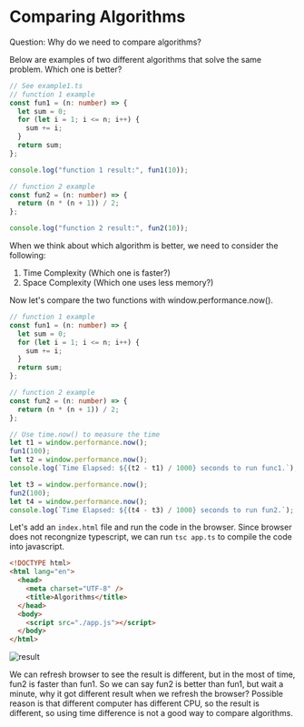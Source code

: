 # Comparing Algorithms

Question: Why do we need to compare algorithms?

Below are examples of two different algorithms that solve the same problem. Which one is better?

```typescript
// See example1.ts
// function 1 example
const fun1 = (n: number) => {
  let sum = 0;
  for (let i = 1; i <= n; i++) {
    sum += i;
  }
  return sum;
};

console.log("function 1 result:", fun1(10));

// function 2 example
const fun2 = (n: number) => {
  return (n * (n + 1)) / 2;
};

console.log("function 2 result:", fun2(10));
```

When we think about which algorithm is better, we need to consider the following:
1. Time Complexity (Which one is faster?)
2. Space Complexity (Which one uses less memory?)

Now let's compare the two functions with window.performance.now().

```typescript
// function 1 example
const fun1 = (n: number) => {
  let sum = 0;
  for (let i = 1; i <= n; i++) {
    sum += i;
  }
  return sum;
};

// function 2 example
const fun2 = (n: number) => {
  return (n * (n + 1)) / 2;
};

// Use time.now() to measure the time
let t1 = window.performance.now();
fun1(100);
let t2 = window.performance.now();
console.log(`Time Elapsed: ${(t2 - t1) / 1000} seconds to run func1.`);

let t3 = window.performance.now();
fun2(100);
let t4 = window.performance.now();
console.log(`Time Elapsed: ${(t4 - t3) / 1000} seconds to run fun2.`);
```

Let's add an `index.html` file and run the code in the browser. Since browser does not recongnize typescript, we can run `tsc app.ts` to compile the code into javascript.

```html
<!DOCTYPE html>
<html lang="en">
  <head>
    <meta charset="UTF-8" />
    <title>Algorithms</title>
  </head>
  <body>
    <script src="./app.js"></script>
  </body>
</html>
``````

![result](./assets/result_1.png)

We can refresh browser to see the result is different, but in the most of time, fun2 is faster than fun1. So we can say fun2 is better than fun1, but wait a minute, why it got different result when we refresh the browser? Possible reason is that different computer has different CPU, so the result is different, so using time difference is not a good way to compare algorithms.
